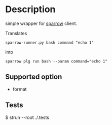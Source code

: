 # Description

simple wrapper for [sparrow](https://github.com/melezhik/sparrow) client.

Translates

`sparrow-runner.py bash command "echo 1"`

into

`sparrow plg run bash --param command="echo 1"`

## Supported option
- format

## Tests
$ strun --root ./.tests
